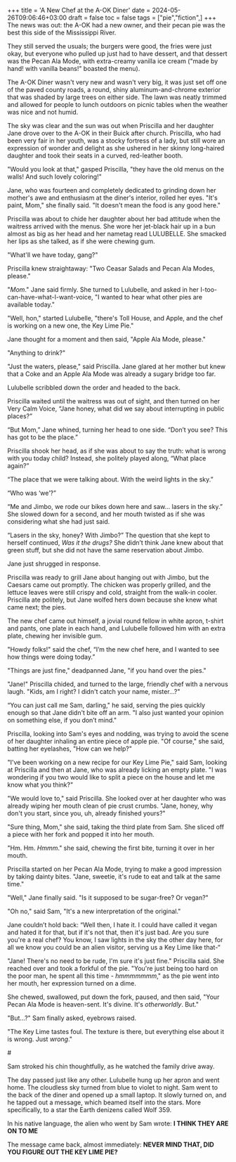 +++
title = 'A New Chef at the A-OK Diner'
date = 2024-05-26T09:06:46+03:00
draft = false
toc = false
tags = ["pie","fiction",]
+++
The news was out: the A-OK had a new owner, and their pecan pie was the best this side of the Mississippi River.

They still served the usuals; the burgers were good, the fries were just okay, but everyone who pulled up just had to have dessert, and that dessert was the Pecan Ala Mode, with extra-creamy vanilla ice cream ("made by hand! with vanilla beans!" boasted the menu).

The A-OK Diner wasn't very new and wasn't very big, it was just set off one of the paved county roads, a round, shiny aluminum-and-chrome exterior that was shaded by large trees on either side.  The lawn was neatly trimmed and allowed for people to lunch outdoors on picnic tables when the weather was nice and not humid.

The sky was clear and the sun was out when Priscilla and her daughter Jane drove over to the A-OK in their Buick after church.  Priscilla, who had been very fair in her youth, was a stocky fortress of a lady, but still wore an expression of wonder and delight as she ushered in her skinny long-haired daughter and took their seats in a curved, red-leather booth.

"Would you look at that," gasped Priscilla, "they have the old menus on the walls!  And such lovely coloring!"

Jane, who was fourteen and completely dedicated to grinding down her mother's awe and enthusiasm at the diner's interior, rolled her eyes.  "It's paint, Mom," she finally said.  "It doesn't mean the food is any good here."

Priscilla was about to chide her daughter about her bad attitude when the waitress arrived with the menus.  She wore her jet-black hair up in a bun almost as big as her head and her nametag read LULUBELLE.  She smacked her lips as she talked, as if she were chewing gum.

"What'll we have today, gang?"

Priscilla knew straightaway: "Two Ceasar Salads and Pecan Ala Modes, please."

"_Mom_." Jane said firmly.  She turned to Lulubelle, and asked in her I-too-can-have-what-I-want-voice, "I wanted to hear what other pies are available today."

"Well, hon," started Lulubelle, "there's Toll House, and Apple, and the chef is working on a new one, the Key Lime Pie."

Jane thought for a moment and then said, "Apple Ala Mode, please."

"Anything to drink?"

"Just the waters, please," said Priscilla.  Jane glared at her mother but knew that a Coke and an Apple Ala Mode was already a sugary bridge too far.

Lulubelle scribbled down the order and headed to the back.

Priscilla waited until the waitress was out of sight, and then turned on her Very Calm Voice, “Jane honey, what did we say about interrupting in public places?”

“But Mom,” Jane whined, turning her head to one side.  “Don’t you see?  This has got to be the place.”

Priscilla shook her head, as if she was about to say the truth: what is wrong with you today child? Instead, she politely played along, “What place again?”

“The place that we were talking about.  With the weird lights in the sky.”

“Who was ‘we’?”

“Me and Jimbo, we rode our bikes down here and saw… lasers in the sky.”  She slowed down for a second, and her mouth twisted as if she was considering what she had just said.

“Lasers in the sky, honey?  With Jimbo?”  The question that she kept to herself continued, _Was it the drugs?_  She didn’t think Jane knew about that green stuff, but she did not have the same reservation about Jimbo.

Jane just shrugged in response.

Priscilla was ready to grill Jane about hanging out with Jimbo, but the Caesars came out promptly.  The chicken was properly grilled, and the lettuce leaves were still crispy and cold, straight from the walk-in cooler.  Priscilla ate politely, but Jane wolfed hers down because she knew what came next; the pies.

The new chef came out himself, a jovial round fellow in white apron, t-shirt and pants, one plate in each hand, and Lulubelle followed him with an extra plate, chewing her invisible gum.  

"Howdy folks!" said the chef, “I’m the new chef here, and I wanted to see how things were doing today.”

"Things are just fine," deadpanned Jane, "if you hand over the pies."

"Jane!" Priscilla chided, and turned to the large, friendly chef with a nervous laugh.  "Kids, am I right?  I didn't catch your name, mister...?"

“You can just call me Sam, darling," he said, serving the pies quickly enough so that Jane didn't bite off an arm.  "I also just wanted your opinion on something else, if you don’t mind."

Priscilla, looking into Sam's eyes and nodding, was trying to avoid the scene of her daughter inhaling an entire piece of apple pie.  "Of course," she said, batting her eyelashes, "How can we help?"

"I've been working on a new recipe for our Key Lime Pie," said Sam, looking at Priscilla and then at Jane, who was already licking an empty plate.  "I was wondering if you two would like to split a piece on the house and let me know what you think?"

"We would love to," said Priscilla.  She looked over at her daughter who was already wiping her mouth clean of pie crust crumbs.  "Jane, honey, why don't you start, since you, uh, already finished yours?"

"Sure thing, Mom," she said, taking the third plate from Sam.  She sliced off a piece with her fork and popped it into her mouth.

"Hm.  Hm.  _Hmmm_." she said, chewing the first bite, turning it over in her mouth.

Priscilla started on her Pecan Ala Mode, trying to make a good impression by taking dainty bites.  "Jane, sweetie, it's rude to eat and talk at the same time."

"Well," Jane finally said.  "Is it supposed to be sugar-free?  Or vegan?"

"Oh no," said Sam, "It's a new interpretation of the original."

Jane couldn’t hold back: “Well then, I hate it.  I could have called it vegan and hated it for that, but if it's not that, then it's just bad.  Are you sure you're a real chef?  You know, I saw lights in the sky the other day here, for all we know you could be an alien visitor, serving us a Key Lime like that-“

"Jane!  There's no need to be rude, I'm sure it's just fine."  Priscilla said.  She reached over and took a forkful of the pie.  "You're just being too hard on the poor man, he spent all this time - _hmmmmmmm_," as the pie went into her mouth, her expression turned on a dime.

She chewed, swallowed, put down the fork, paused, and then said, "Your Pecan Ala Mode is heaven-sent.  It's divine.  It's _otherworldly_.  But."

"But...?" Sam finally asked, eyebrows raised.

"The Key Lime tastes foul.  The texture is there, but everything else about it is wrong.  Just _wrong_."

\#

Sam stroked his chin thoughtfully, as he watched the family drive away. 

The day passed just like any other.  Lulubelle hung up her apron and went home.  The cloudless sky turned from blue to violet to night.  Sam went to the back of the diner and opened up a small laptop.  It slowly turned on, and he tapped out a message, which beamed itself into the stars.  More specifically, to a star the Earth denizens called Wolf 359.

In his native language, the alien who went by Sam wrote: __I THINK THEY ARE ON TO ME__

The message came back, almost immediately: __NEVER MIND THAT, DID YOU FIGURE OUT THE KEY LIME PIE?__
